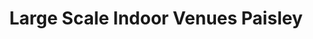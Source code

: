 ---
schema: default
title: Large Scale Indoor Venues Paisley
organization: Renfrewshire Council
notes: A layer showing the location of large scale indoor venues in Paisley. 
resources:

  - name: Large Scale Indoor Venues Paisley FEATURE LAYER
  - url: 
  - format: FEATURE LAYER

license: 
category:

  - Open Data

  - Renfrewshire

  - Paisley

  - Community


  - 

maintainer: Tim Wisniewski
maintainer_email: tim@timwis.com
---